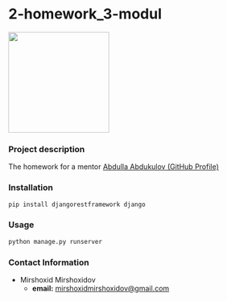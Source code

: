 # 2-homework_3-modul
<img src="https://avatars.mds.yandex.net/i?id=fb01ee68b66f297d818d4d02252d179e33a78d9f-11547768-images-thumbs&n=13" width="200">

### Project description
The homework for a mentor <a href="https://github.com/abdullaabdukulov">Abdulla Abdukulov (GitHub Profile)</a>

### Installation
```bash
pip install djangorestframework django
```

### Usage
```bash
python manage.py runserver
```

### Contact Information
- Mirshoxid Mirshoxidov
    - **email:** mirshoxidmirshoxidov@gmail.com